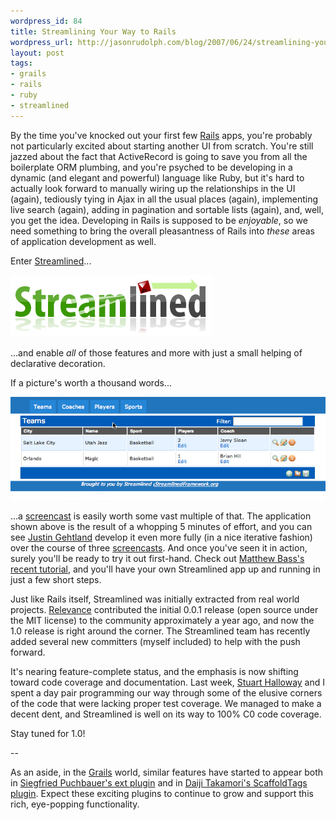 ```yaml
---
wordpress_id: 84
title: Streamlining Your Way to Rails
wordpress_url: http://jasonrudolph.com/blog/2007/06/24/streamlining-your-way-to-rails/
layout: post
tags:
- grails
- rails
- ruby
- streamlined
---
```

By the time you've knocked out your first few [Rails](http://rubyonrails.org) apps, you're probably not particularly excited about starting another UI from scratch.  You're still jazzed about the fact that ActiveRecord is going to save you from all the boilerplate ORM plumbing, and you're psyched to be developing in a dynamic (and elegant and powerful) language like Ruby, but it's hard to actually look forward to manually wiring up the relationships in the UI (again), tediously tying in Ajax in all the usual places (again), implementing live search (again), adding in pagination and sortable lists (again), and, well, you get the idea.  Developing in Rails is supposed to be *enjoyable*, so we need something to bring the overall pleasantness of Rails into *these* areas of application development as well.

Enter [Streamlined](http://www.streamlinedframework.org/)...


<!--more-->

![2007-06-23 Streamlined Logo](/resources/20070623-streamlined-logo.png)

...and enable *all* of those features and more with just a small helping of declarative decoration.  

If a picture's worth a thousand words...

![2007-06-23 Streamlined Screenshot](/resources/20070623-streamlined-screenshot.png)

...a [screencast](http://www.streamlinedframework.org/pages/screencasts) is easily worth some vast multiple of that.  The application shown above is the result of a whopping 5 minutes of effort, and you can see [Justin Gehtland](http://www.relevancellc.com/about) develop it even more fully (in a nice iterative fashion) over the course of three [screencasts](http://www.streamlinedframework.org/pages/screencasts).  And once you've seen it in action, surely you'll be ready to try it out first-hand. Check out [Matthew Bass's recent tutorial](http://matthewbass.com/2007/05/28/getting-started-with-streamlined-part-1), and you'll have your own Streamlined app up and running in just a few short steps.

Just like Rails itself, Streamlined was initially extracted from real world projects.  [Relevance](http://relevancellc.com) contributed the initial 0.0.1 release (open source under the MIT license) to the community approximately a year ago, and now the 1.0 release is right around the corner.  The Streamlined team has recently added several new committers (myself included) to help with the push forward.  

It's nearing feature-complete status, and the emphasis is now shifting toward code coverage and documentation.  Last week, [Stuart Halloway](http://www.relevancellc.com/about) and I spent a day pair programming our way through some of the elusive corners of the code that were lacking proper test coverage.  We managed to make a decent dent, and Streamlined is well on its way to 100% C0 code coverage.  

Stay tuned for 1.0!

--

As an aside, in the [Grails](http://grails.org) world, similar features have started to appear both in [Siegfried Puchbauer's ext plugin](http://dev.puchbauer.com/extui/extUi) and in [Daiji Takamori's ScaffoldTags plugin](http://snowmochi.com/grails/scaffoldTags/).  Expect these exciting plugins to continue to grow and support this rich, eye-popping functionality.
